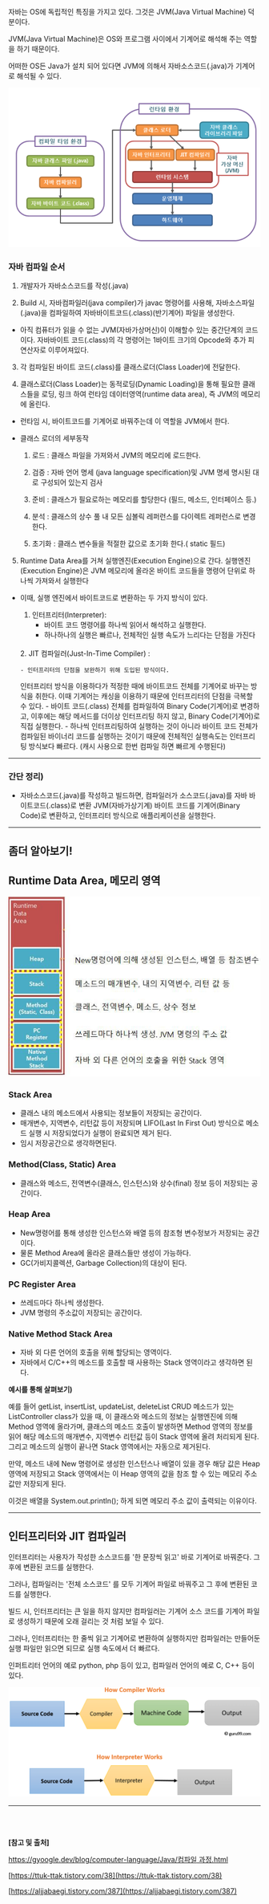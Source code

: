 자바는 OS에 독립적인 특징을 가지고 있다. 그것은 JVM(Java Virtual Machine) 덕분이다.

JVM(Java Virtual Machine)은 OS와 프로그램 사이에서 기계어로 해석해 주는 역할을 하기 때문이다.

어떠한 OS든 Java가 설치 되어 있다면 JVM에 의해서 자바소스코드(.java)가 기계어로 해석될 수 있다.

![컴파일과정](img/컴파일과정.png)

### 자바 컴파일 순서

1. 개발자가 자바소스코드를 작성(.java)

2. Build 시,  자바컴파일러(java compiler)가 javac 명령어를 사용해, 자바소스파일(.java)을 컴파일하여 자바바이트코드(.class)(반기계어) 파일을 생성한다.

  * 아직 컴퓨터가 읽을 수 없는 JVM(자바가상머신)이 이해할수 있는 중간단계의 코드이다.
  자바바이트 코드(.class)의 각 명령어는 1바이트 크기의 Opcode와 추가 피연산자로 이루어져있다.

3. 각 컴파일된 바이트 코드(.class)를 클래스로더(Class Loader)에 전달한다.

4. 클래스로더(Class Loader)는 동적로딩(Dynamic Loading)을 통해 필요한 클래스들을 로딩, 링크 하여 런타임 데이터영역(runtime data area), 즉 JVM의 메모리에 올린다.

  - 런타임 시, 바이트코드를 기계어로 바꿔주는데 이 역할을 JVM에서 한다.

  - 클래스 로더의 세부동작

    1. 로드 : 클래스 파일을 가져와서 JVM의 메모리에 로드한다.

    2. 검증 : 자바 언어 명세 (java language specification)및 JVM 명세 명시된 대로 구성되어 있는지 검사

    3. 준비 : 클래스가 필요로하는 메모리를 할당한다 (필드, 메소드, 인터페이스 등.)

    4. 분석 : 클래스의 상수 풀 내 모든 심볼릭 레퍼런스를 다이렉트 레퍼런스로 변경한다.

    5. 초기화 : 클래스 변수들을 적절한 값으로 초기화 한다.( static 필드)

5. Runtime Data Area를 거쳐 실행엔진(Execution Engine)으로 간다.
실행엔진(Execution Engine)은 JVM 메모리에 올라온 바이트 코드들을 명령어 단위로 하나씩 가져와서 실행한다

- 이때, 실행 엔진에서 바이트코드로 변환하는 두 가지 방식이 있다.

  1. 인터프리터(Interpreter):
      - 바이트 코드 명령어를 하나씩 읽어서 해석하고 실행한다.
      - 하나하나의 실행은 빠르나, 전체적인 실행 속도가 느리다는 단점을 가진다
  <br/>
  2. JIT 컴파일러(Just-In-Time Compiler) :

      - 인터프리터의 단점을 보완하기 위해 도입된 방식이다.
    인터프리터 방식을 이용하다가 적정한 때에 바이트코드 전체를 기계어로 바꾸는 방식을 취한다.
    이때 기계어는 캐싱을 이용하기 때문에 인터프리터의 단점을 극복할 수 있다.
      - 바이트 코드(.class) 전체를 컴파일하여 Binary Code(기계어)로 변경하고, 이후에는 해당 메서드를 더이상 인터프리팅 하지 않고, Binary Code(기계어)로 직접 실행한다.
      - 하나씩 인터프리팅하여 실행하는 것이 아니라 바이트 코드 전체가 컴파일된 바이너리 코드를 실행하는 것이기 때문에 전체적인 실행속도는 인터프리팅 방식보다 빠르다.
      (캐시 사용으로 한번 컴파일 하면 빠르게 수행된다)

---

### 간단 정리)

- 자바소스코드(.java)를 작성하고 빌드하면, 컴파일러가 소스코드(.java)를 자바 바이트코드(.class)로 변환 JVM(자바가상기계) 바이트 코드를 기계어(Binary Code)로 변환하고, 인터프리터 방식으로 애플리케이션을 실행한다.

---

## 좀더 알아보기!

## Runtime Data Area, 메모리 영역

![RuntimeDataArea](img/runtimedataarea.png)

### **Stack Area**

- 클래스 내의 메소드에서 사용되는 정보들이 저장되는 공간이다.
- 매개변수, 지역변수, 리턴값 등이 저장되며 LIFO(Last In First Out) 방식으로 메소드 실행 시 저장되었다가 실행이 완료되면 제거 된다.
- 임시 저장공간으로 생각하면된다.

### **Method(Class, Static) Area**

- 클래스와 메소드, 전역변수(클래스, 인스턴스)와 상수(final) 정보 등이 저장되는 공간이다.

### **Heap Area**

- New명령어를 통해 생성한 인스턴스와 배열 등의 참조형 변수정보가 저장되는 공간이다.
- 물론 Method Area에 올라온 클래스들만 생성이 가능하다.
- GC(가비지콜렉션, Garbage Collection)의 대상이 된다.

### PC Register Area

- 쓰레드마다 하나씩 생성한다.
- JVM 명령의 주소값이 저장되는 공간이다.

### Native Method Stack Area

- 자바 외 다른 언어의 호출을 위해 할당되는 영역이다.
- 자바에서 C/C++의 메소드를 호출할 때 사용하는 Stack 영역이라고 생각하면 된다.

**예시를 통해 살펴보기)**

예를 들어 getList, insertList, updateList, deleteList CRUD 메소드가 있는 ListController class가 있을 때,
이 클래스와 메소드의 정보는 실행엔진에 의해 Method 영역에 올라가며, 클래스의 메소드 호출이 발생하면 Method 영역의 정보를 읽어 해당 메소드의 매개변수, 지역변수 리턴값 등이 Stack 영역에 올려 처리되게 된다.
그리고 메소드의 실행이 끝나면 Stack 영역에서는 자동으로 제거된다.

만약, 메소드 내에 New 명령어로 생성한 인스턴스나 배열이 있을 경우 해당 값은 Heap 영역에 저장되고 Stack 영역에서는 이 Heap 영역의 값을 참조 할 수 있는 메모리 주소 값만 저장되게 된다.

이것은 배열을 System.out.println(); 하게 되면 메모리 주소 값이 출력되는 이유이다.

---

## 인터프리터와  JIT 컴파일러

인터프리터는 사용자가 작성한 소스코드를 '한 문장씩 읽고' 바로 기계어로 바꿔준다.
그 후에 변환된 코드를 실행한다.

그러나, 컴파일러는 '전체 소스코드' 를 모두 기계어 파일로 바꿔주고 그 후에 변환된 코드를 실행한다.

빌드 시, 인터프리터는 큰 일을 하지 않지만 컴파일러는 기계어 소스 코드를 기계어 파일로 생성하기 때문에 오래 걸리는 것 처럼 보일 수 있다.

그러나, 인터프리터는 한 줄씩 읽고 기계어로 변환하여 실행하지만 컴파일러는 만들어둔 실행 파일만 읽으면 되므로 실행 속도에서 더 빠르다.

인퍼트리터 언어의 예로 python, php 등이 있고, 컴파일러 언어의 예로 C, C++ 등이 있다.

![해석기](img/해석기.png)


---

<br/>
<br/>

**[참고 및 출처]**

[https://gyoogle.dev/blog/computer-language/Java/컴파일 과정.html](https://gyoogle.dev/blog/computer-language/Java/%EC%BB%B4%ED%8C%8C%EC%9D%BC%20%EA%B3%BC%EC%A0%95.html)

[https://ttuk-ttak.tistory.com/38](https://ttuk-ttak.tistory.com/38)

[https://aljjabaegi.tistory.com/387](https://aljjabaegi.tistory.com/387)
